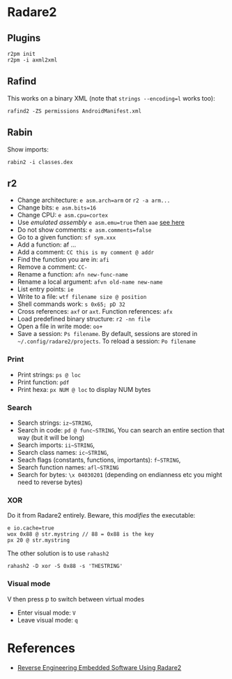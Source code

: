 # Radare2

## Plugins

```
r2pm init
r2pm -i axml2xml
```

## Rafind

This works on a binary XML (note that `strings --encoding=l` works too):
```
rafind2 -ZS permissions AndroidManifest.xml
```

## Rabin

Show imports:
```
rabin2 -i classes.dex
```

## r2

- Change architecture: `e asm.arch=arm` or `r2 -a arm...`
- Change bits: `e asm.bits=16`
- Change CPU: `e asm.cpu=cortex`
- Use *emulated assembly* `e asm.emu=true` then `aae` [see here](https://blog.superponible.com/2017/04/15/emulating-assembly-in-radare2/)
- Do not show comments: `e asm.comments=false`
- Go to a given function: `sf sym.xxx`
- Add a function: af ...
- Add a comment: `CC this is my comment @ addr`
- Find the function you are in: `afi`
- Remove a comment: `CC-`
- Rename a function: `afn new-func-name`
- Rename a local argument: `afvn old-name new-name`
- List entry points: `ie`
- Write to a file: `wtf filename size @ position`
- Shell commands work: `s 0x65; pD 32`
- Cross references: `axf` or `axt`. Function references: `afx`
- Load predefined binary structure: `r2 -nn file`
- Open a file in write mode: `oo+`
- Save a session: `Ps filename`. By default, sessions are stored in `~/.config/radare2/projects`. To reload a session: `Po filename`

### Print

- Print strings: `ps @ loc`
- Print function: `pdf`
- Print hexa: `px NUM @ loc` to display NUM bytes

### Search


- Search strings: `iz~STRING`,
- Search in code: `pd @ func~STRING`, You can search an entire section that way (but it will be long)
- Search imports: `ii~STRING`,
- Search class names: `ic~STRING`,
- Seach flags (constants, functions, importants): `f~STRING`,
- Search function names: `afl~STRING`
- Search for bytes: `\x 04030201` (depending on endianness etc you might need to reverse bytes)

### XOR

Do it from Radare2 entirely. Beware, this *modifies* the executable:

```
e io.cache=true
wox 0x88 @ str.mystring // 88 = 0x88 is the key
px 20 @ str.mystring
```

The other solution is to use `rahash2`

`rahash2 -D xor -S 0x88 -s 'THESTRING' `

### Visual mode

V then press p to switch between virtual modes

- Enter visual mode: `V`
- Leave visual mode: `q`


# References

- [Reverse Engineering Embedded Software Using Radare2](http://radare.org/get/r2embed-auckland2015.pdf)



